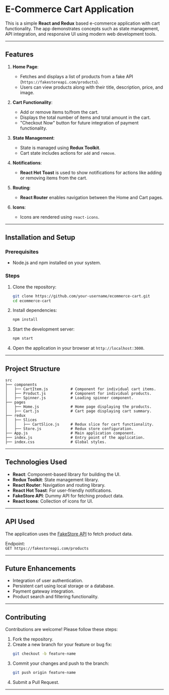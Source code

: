 # E-Commerce Cart Application

This is a simple **React and Redux** based e-commerce application with cart functionality. The app demonstrates concepts such as state management, API integration, and responsive UI using modern web development tools.

---

## Features

1. **Home Page**: 
   - Fetches and displays a list of products from a fake API (`https://fakestoreapi.com/products`).
   - Users can view products along with their title, description, price, and image.

2. **Cart Functionality**:
   - Add or remove items to/from the cart.
   - Displays the total number of items and total amount in the cart.
   - "Checkout Now" button for future integration of payment functionality.

3. **State Management**:
   - State is managed using **Redux Toolkit**.
   - Cart state includes actions for `add` and `remove`.

4. **Notifications**:
   - **React Hot Toast** is used to show notifications for actions like adding or removing items from the cart.

5. **Routing**:
   - **React Router** enables navigation between the Home and Cart pages.

6. **Icons**:
   - Icons are rendered using `react-icons`.

---

## Installation and Setup

### Prerequisites

- Node.js and npm installed on your system.

### Steps

1. Clone the repository:

   ```bash
   git clone https://github.com/your-username/ecommerce-cart.git
   cd ecommerce-cart
   ```

2. Install dependencies:

   ```bash
   npm install
   ```

3. Start the development server:

   ```bash
   npm start
   ```

4. Open the application in your browser at `http://localhost:3000`.

---

## Project Structure

```plaintext
src
├── components
│   ├── CartItem.js          # Component for individual cart items.
│   ├── Product.js           # Component for individual products.
│   ├── Spinner.js           # Loading spinner component.
├── pages
│   ├── Home.js              # Home page displaying the products.
│   ├── Cart.js              # Cart page displaying cart summary.
├── redux
│   ├── Slices
│   │   ├── CartSlice.js     # Redux slice for cart functionality.
│   ├── Store.js             # Redux store configuration.
├── App.js                   # Main application component.
├── index.js                 # Entry point of the application.
├── index.css                # Global styles.
```

---

## Technologies Used

- **React**: Component-based library for building the UI.
- **Redux Toolkit**: State management library.
- **React Router**: Navigation and routing library.
- **React Hot Toast**: For user-friendly notifications.
- **FakeStore API**: Dummy API for fetching product data.
- **React Icons**: Collection of icons for UI.

---

## API Used

The application uses the [FakeStore API](https://fakestoreapi.com/) to fetch product data.

Endpoint:  
`GET https://fakestoreapi.com/products`

---

## Future Enhancements

- Integration of user authentication.
- Persistent cart using local storage or a database.
- Payment gateway integration.
- Product search and filtering functionality.

---

## Contributing

Contributions are welcome! Please follow these steps:

1. Fork the repository.
2. Create a new branch for your feature or bug fix:
   ```bash
   git checkout -b feature-name
   ```
3. Commit your changes and push to the branch:
   ```bash
   git push origin feature-name
   ```
4. Submit a Pull Request.

---

